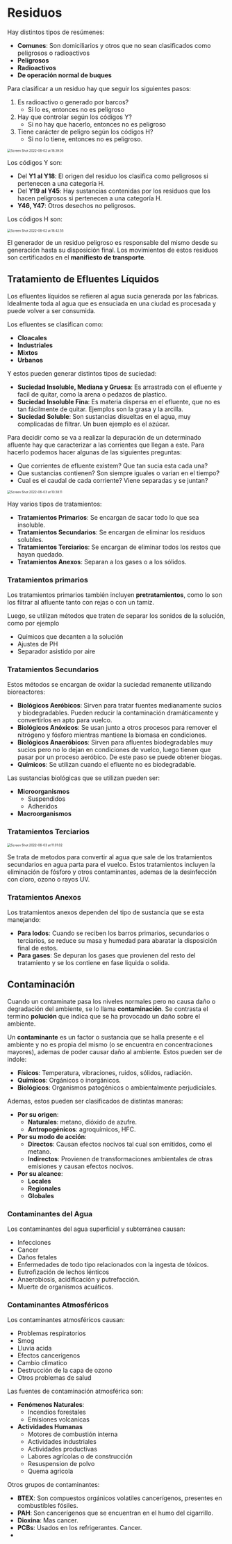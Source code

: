 # Residuos

Hay distintos tipos de resúmenes:

- **Comunes**: Son domiciliarios y otros que no sean clasificados como peligrosos o radioactivos
- **Peligrosos**
- **Radioactivos**
- **De operación normal de buques**

Para clasificar a un residuo hay que seguir los siguientes pasos:

1. Es radioactivo o generado por barcos?
   - Si lo es, entonces no es peligroso
2. Hay que controlar según los códigos Y?
   - Si no hay que hacerlo, entonces no es peligroso
3. Tiene carácter de peligro según los códigos H?
   - Si no lo tiene, entonces no es peligroso. 

<img src="Resources/10 - Residuos/Screen Shot 2022-06-02 at 18.39.05.jpg" alt="Screen Shot 2022-06-02 at 18.39.05" style="zoom:50%;" />

Los códigos Y son:

- Del **Y1 al Y18**: El origen del residuo los clasifica como peligrosos si pertenecen a una categoría H.
- Del **Y19 al Y45**: Hay sustancias contenidas por los residuos que los hacen peligrosos si pertenecen a una categoría H.
- **Y46, Y47**: Otros desechos no peligrosos.

Los códigos H son:

<img src="Resources/10 - Residuos/Screen Shot 2022-06-02 at 18.42.55.jpg" alt="Screen Shot 2022-06-02 at 18.42.55" style="zoom:50%;" />

El generador de un residuo peligroso es responsable del mismo desde su generación hasta su disposición final. Los movimientos de estos residuos son certificados en el **manifiesto de transporte**.

## Tratamiento de Efluentes Líquidos

Los efluentes líquidos se refieren al agua sucia generada por las fabricas. Idealmente toda al agua que es ensuciada en una ciudad es procesada y puede volver a ser consumida.

Los efluentes se clasifican como:

- **Cloacales**
- **Industriales**
- **Mixtos**
- **Urbanos**

Y estos pueden generar distintos tipos de suciedad:

- **Suciedad Insoluble, Mediana y Gruesa**: Es arrastrada con el efluente y facil de quitar, como la arena o pedazos de plastico.
- **Suciedad Insoluble Fina**: Es materia dispersa en el efluente, que no es tan fácilmente de quitar. Ejemplos son la grasa y la arcilla.
- **Suciedad Soluble**: Son sustancias disueltas en el agua, muy complicadas de filtrar. Un buen ejemplo es el azúcar.

Para decidir como se va a realizar la depuración de un determinado afluente hay que caracterizar a las corrientes que llegan a este. Para hacerlo podemos hacer algunas de las siguientes preguntas:

- Que corrientes de efluente existem? Que tan sucia esta cada una?
- Que sustancias contienen? Son siempre iguales o varian en el tiempo?
- Cual es el caudal de cada corriente? Viene separadas y se juntan?

<img src="Resources/10 - Residuos/Screen Shot 2022-06-03 at 10.38.11.jpg" alt="Screen Shot 2022-06-03 at 10.38.11" style="zoom:50%;" />

Hay varios tipos de tratamientos:

- **Tratamientos Primarios**: Se encargan de sacar todo lo que sea insoluble.
- **Tratamientos Secundarios**: Se encargan de eliminar los residuos solubles.
- **Tratamientos Terciarios**: Se encargan de eliminar todos los restos que hayan quedado.
- **Tratamientos Anexos**: Separan a los gases o a los sólidos.

### Tratamientos primarios

Los tratamientos primarios también incluyen **pretratamientos**, como lo son los filtrar al afluente tanto con rejas o con un tamiz.

Luego, se utilizan métodos que traten de separar los sonidos de la solución, como por ejemplo 

- Químicos que decanten a la solución
- Ajustes de PH
- Separador asistido por aire

### Tratamientos Secundarios

Estos métodos se encargan de oxidar la suciedad remanente utilizando bioreactores:

- **Biológicos Aeróbicos**: Sirven para tratar fuentes medianamente sucios y biodegradables. Pueden reducir la contaminación dramáticamente y convertirlos en apto para vuelco.
- **Biológicos Anóxicos**: Se usan junto a otros procesos para remover el nitrógeno y fósforo  mientras mantiene la biomasa en condiciones.
- **Biológicos Anaeróbicos**: Sirven para afluentes biodegradables muy sucios pero no lo dejan en condiciones de vuelco, luego tienen que pasar por un proceso aeróbico. De este paso se puede obtener biogas.
- **Químicos**: Se utilizan cuando el efluente no es biodegradable.

Las sustancias biológicas que se utilizan pueden ser:

- **Microorganismos**
  - Suspendidos
  - Adheridos
- **Macroorganismos**

### Tratamientos Terciarios

<img src="Resources/10 - Residuos/Screen Shot 2022-06-03 at 11.01.02.jpg" alt="Screen Shot 2022-06-03 at 11.01.02" style="zoom:50%;" />

Se trata de metodos para convertir al agua que sale de los tratamientos secundarios en agua parta para el vuelco. Estos tratamientos incluyen la eliminación de fósforo y otros contaminantes, ademas de la desinfección con cloro, ozono o rayos UV.

### Tratamientos Anexos

Los tratamientos anexos dependen del tipo de sustancia que se esta manejando:

- **Para lodos**: Cuando se reciben los barros primarios, secundarios o terciarios, se reduce su masa y humedad para abaratar la disposición final de estos.
- **Para gases**: Se depuran los gases que provienen del resto del tratamiento y se los contiene en fase liquida o solida.

## Contaminación

Cuando un contaminate pasa los niveles normales pero no causa daño o degradación del ambiente, se lo llama **contaminación**. Se contrasta el termino **polución** que indica que se ha provocado un daño sobre el ambiente.

Un **contaminante** es un factor o sustancia que se halla presente e el ambiente y no es propia del mismo (o se encuentra en concentraciones mayores), ademas de poder causar daño al ambiente. Estos pueden ser de indole:

- **Físicos**: Temperatura, vibraciones, ruidos, sólidos, radiación.
- **Químicos**: Orgánicos o inorgánicos.
- **Biológicos**: Organismos patogénicos o ambientalmente perjudiciales.

Ademas, estos pueden ser clasificados de distintas maneras:

- **Por su origen**:
  - **Naturales**: metano, dióxido de azufre.
  - **Antropogénicos**: agroquímicos, HFC.
- **Por su modo de acción**: 
  - **Directos**: Causan efectos nocivos tal cual son emitidos, como el metano.
  - **Indirectos**: Provienen de transformaciones ambientales de otras emisiones y causan efectos nocivos.
- **Por su alcance**:
  - **Locales**
  - **Regionales**
  - **Globales**

### Contaminantes del Agua

Los contaminantes del agua superficial y subterránea causan:

- Infecciones
- Cancer
- Daños fetales
- Enfermedades de todo tipo relacionados con la ingesta de tóxicos.
- Eutrofización de lechos lénticos 
- Anaerobiosis, acidificación y putrefacción.
- Muerte de organismos acuáticos.

### Contaminantes Atmosféricos

Los contaminantes atmosféricos causan:

- Problemas respiratorios
- Smog
- Lluvia acida
- Efectos cancerigenos
- Cambio climatico
- Destrucción de la capa de ozono
- Otros problemas de salud

 Las fuentes de contaminación atmosférica son:

- **Fenómenos Naturales**:
  - Incendios forestales
  - Emisiones volcanicas
- **Actividades Humanas**
  - Motores de combustión interna
  - Actividades industriales
  - Actividades productivas
  - Labores agrícolas o de construcción
  - Resuspension de polvo
  - Quema agricola

Otros grupos de contaminantes:

- **BTEX**: Son compuestos orgánicos volatiles cancerígenos, presentes en combustibles fósiles.
- **PAH**: Son cancerígenos que se encuentran en el humo del cigarrillo.
- **Dioxina**: Mas cancer.
- **PCBs**: Usados en los refrigerantes. Cancer.
- 









































